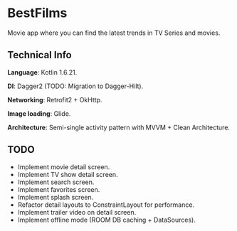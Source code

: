 
# BestFilms

Movie app where you can find the latest trends in TV Series and movies.

## Technical Info
**Language**: Kotlin 1.6.21.

**DI**: Dagger2 (TODO: Migration to Dagger-Hilt).

**Networking**: Retrofit2 + OkHttp.

**Image loading**: Glide.

**Architecture**: Semi-single activity pattern with MVVM + Clean Architecture.

## TODO
- Implement movie detail screen.
- Implement TV show detail screen.
- Implement search screen.
- Implement favorites screen.
- Implement splash screen.
- Refactor detail layouts to ConstraintLayout for performance.
- Implement trailer video on detail screen.
- Implement offline mode (ROOM DB caching + DataSources).
